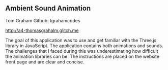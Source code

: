 ## Ambient Sound Animation

Tom Graham
Github: tgrahamcodes

http://a4-thomasgrahalm.glitch.me

The goal of this application was to use and get familiar with the Three.js library in JavaScript. The application contains both animations and sounds. The challenges
that I faced during this was underestimating how difficult the animation libraries can be. The instructions are placed on the website front page and are clear and concise.  
